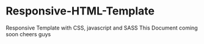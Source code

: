 # Responsive-HTML-Template
Responsive Template with CSS, javascript and SASS
This Document coming soon cheers guys
